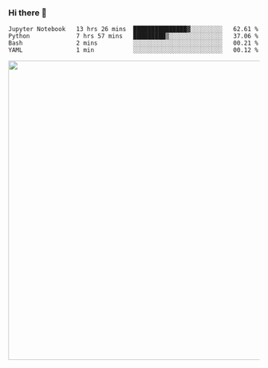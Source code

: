 ### Hi there 👋

<!--START_SECTION:waka-->

```text
Jupyter Notebook   13 hrs 26 mins  ███████████████▓░░░░░░░░░   62.61 %
Python             7 hrs 57 mins   █████████▒░░░░░░░░░░░░░░░   37.06 %
Bash               2 mins          ░░░░░░░░░░░░░░░░░░░░░░░░░   00.21 %
YAML               1 min           ░░░░░░░░░░░░░░░░░░░░░░░░░   00.12 %
```

<!--END_SECTION:waka-->

<img src="https://wakatime.com/share/@QuantumA/fc1cfcd9-4c6f-41e9-9c18-f86f6df42a11.svg?sanitize=true" width="600">

<!--
**QuantumA/QuantumA** is a ✨ _special_ ✨ repository because its `README.md` (this file) appears on your GitHub profile.

Here are some ideas to get you started:

- 🔭 I’m currently working on ...
- 🌱 I’m currently learning ...
- 👯 I’m looking to collaborate on ...
- 🤔 I’m looking for help with ...
- 💬 Ask me about ...
- 📫 How to reach me: ...
- 😄 Pronouns: ...
- ⚡ Fun fact: ...
-->
